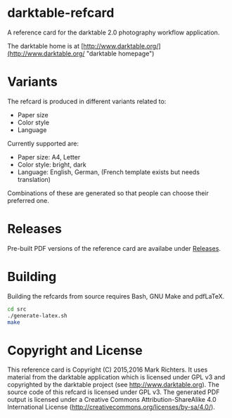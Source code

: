 # darktable-refcard
A reference card for the darktable 2.0 photography workflow application.

The darktable home is at [http://www.darktable.org/](http://www.darktable.org/ "darktable homepage")

# Variants

The refcard is produced in different variants related to:

* Paper size
* Color style
* Language

Currently supported are:

* Paper size: A4, Letter
* Color style: bright, dark
* Language: English, German, (French template exists but needs translation)

Combinations of these are generated so that people can choose their preferred one.

# Releases

Pre-built PDF versions of the reference card are availabe under [Releases](https://github.com/x9foo/darktable-refcard/releases).

# Building

Building the refcards from source requires Bash, GNU Make and pdfLaTeX.


```bash
cd src
./generate-latex.sh
make
```

# Copyright and License

This reference card is Copyright (C) 2015,2016 Mark Richters. It uses material from the darktable application which is licensed under GPL v3 and copyrighted by the darktable project (see http://www.darktable.org). The source code of this refcard is licensed under GPL v3. The generated PDF output is licensed under a Creative Commons Attribution-ShareAlike 4.0 International License (http://creativecommons.org/licenses/by-sa/4.0/).
